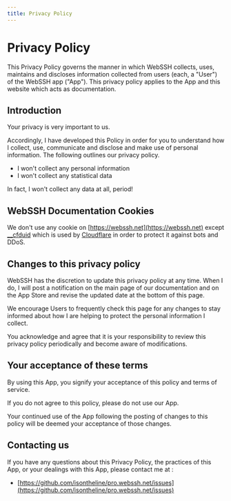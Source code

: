 ```yaml
---
title: Privacy Policy
---
```


# Privacy Policy
This Privacy Policy governs the manner in which WebSSH collects, uses, maintains and discloses information collected from users (each, a "User") of the WebSSH app ("App"). This privacy policy applies to the App and this website which acts as documentation.

## Introduction 
Your privacy is very important to us. 

Accordingly, I have developed this Policy in order for you to understand how I collect, use, communicate and disclose and make use of personal information. The following outlines our privacy policy. 

* I won't collect any personal information
* I won't collect any statistical data

In fact, I won't collect any data at all, period!

## WebSSH Documentation Cookies
We don't use any cookie on [https://webssh.net](https://webssh.net) except [__cfduid](https://support.cloudflare.com/hc/en-us/articles/200170156-Understanding-the-Cloudflare-Cookies) which is used by [Cloudflare](https://www.cloudflare.com) in order to protect it against bots and DDoS.

## Changes to this privacy policy
WebSSH has the discretion to update this privacy policy at any time. When I do, I will post a notification on the main page of our documentation and on the App Store and revise the updated date at the bottom of this page. 

We encourage Users to frequently check this page for any changes to stay informed about how I are helping to protect the personal information I collect. 

You acknowledge and agree that it is your responsibility to review this privacy policy periodically and become aware of modifications.

## Your acceptance of these terms
By using this App, you signify your acceptance of this policy and terms of service. 

If you do not agree to this policy, please do not use our App. 

Your continued use of the App following the posting of changes to this policy will be deemed your acceptance of those changes.

## Contacting us
If you have any questions about this Privacy Policy, the practices of this App, or your dealings with this App, please contact me at :

* [https://github.com/isontheline/pro.webssh.net/issues](https://github.com/isontheline/pro.webssh.net/issues)